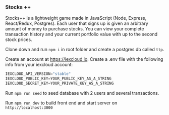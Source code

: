 ### Stocks ++

Stocks++ is a lightweight game made in JavaScript (Node, Express, React/Redux, Postgres). Each user that signs up is given an arbitrary amount of money to purchase stocks. You can view your complete transaction history and your current portfolio value with up to the second stock prices. 

Clone down and run `npm i` in root folder and create a postgres db called `ttp`.

Create an account at https://iexcloud.io. Create a .env file with the following info from your iexcloud account: 

```javascript
IEXCLOUD_API_VERSION="stable"
IEXCLOUD_PUBLIC_KEY=YOUR_PUBLIC_KEY_AS_A_STRING
IEXCLOUD_SECRET_KEY=YOUR_PRIVATE_KEY_AS_A_STRING
```

Run `npm run seed` to seed database with 2 users and several transactions.

Run `npm run dev` to build front end and start server on `http://localhost:3000`

